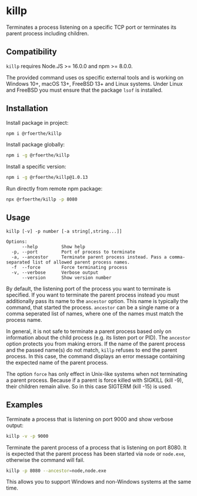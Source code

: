 # killp
Terminates a process listening on a specific TCP port or terminates its parent process including children.  

## Compatibility
`killp` requires Node.JS >= 16.0.0 and npm >= 8.0.0.

The provided command uses os specific external tools and is working on Windows 10+, macOS 13+, FreeBSD 13+ and Linux systems. Under Linux and FreeBSD you must ensure
that the package `lsof` is installed.

## Installation
Install package in project:
```zsh
npm i @rfoerthe/killp
```
Install package globally:
```zsh
npm i -g @rfoerthe/killp
```
Install a specific version:
```zsh
npm i -g @rfoerthe/killp@1.0.13
```
Run directly from remote npm package:
```zsh
npx @rfoerthe/killp -p 8080
```

## Usage
```
killp [-v] -p number [-a string[,string...]]

Options:
      --help         Show help
  -p, --port         Port of process to terminate
  -a, --ancestor     Terminate parent process instead. Pass a comma-separated list of allowed parent process names.
  -f  --force        Force terminating process      
  -v, --verbose      Verbose output
      --version      Show version number
```
By default, the listening port of the process you want to terminate is specified.
If you want to terminate the parent process instead you must additionally pass its 
name to the `ancestor` option. This name is typically the command,
that started the process. `ancestor` can be a single name or a
comma seperated list of names, where one of the names must match the process name.

In general, it is not safe to terminate a parent process based only on information about the child process (e.g. its listen port or PID).
The `ancestor` option protects you from making errors. If the name of the parent process and the passed name(s) do not match, 
`killp` refuses to end the parent process. In this case, the command displays an error message containing 
the expected name of the parent process.

The option `force` has only effect in Unix-like systems when not terminating a parent process. 
Because if a parent is force killed with SIGKILL (kill -9), their children remain alive.
So in this case SIGTERM (kill -15) is used.

## Examples
Terminate a process that is listening on port 9000 and show verbose output:
```zsh
killp -v -p 9000      
```
Terminate the parent process of a process that is listening on port 8080. It is expected that the
parent process has been started via `node` or `node.exe`, otherwise the command will fail. 
```zsh
killp -p 8080 --ancestor=node,node.exe  
```
This allows you to support Windows and non-Windows systems at the same time.